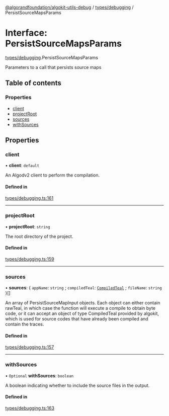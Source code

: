 [@algorandfoundation/algokit-utils-debug](../README.md) / [types/debugging](../modules/types_debugging.md) / PersistSourceMapsParams

# Interface: PersistSourceMapsParams

[types/debugging](../modules/types_debugging.md).PersistSourceMapsParams

Parameters to a call that persists source maps

## Table of contents

### Properties

- [client](types_debugging.PersistSourceMapsParams.md#client)
- [projectRoot](types_debugging.PersistSourceMapsParams.md#projectroot)
- [sources](types_debugging.PersistSourceMapsParams.md#sources)
- [withSources](types_debugging.PersistSourceMapsParams.md#withsources)

## Properties

### client

• **client**: `default`

An Algodv2 client to perform the compilation.

#### Defined in

[types/debugging.ts:161](https://github.com/algorandfoundation/algokit-utils-ts/blob/main/debug-utils/src/types/debugging.ts#L161)

---

### projectRoot

• **projectRoot**: `string`

The root directory of the project.

#### Defined in

[types/debugging.ts:159](https://github.com/algorandfoundation/algokit-utils-ts/blob/main/debug-utils/src/types/debugging.ts#L159)

---

### sources

• **sources**: \{ `appName`: `string` ; `compiledTeal`: [`CompiledTeal`](types_debugging.CompiledTeal.md) ; `fileName`: `string` }[]

An array of PersistSourceMapInput objects. Each object can either contain rawTeal, in which case the function will execute a compile to obtain byte code, or it can accept an object of type CompiledTeal provided by algokit, which is used for source codes that have already been compiled and contain the traces.

#### Defined in

[types/debugging.ts:157](https://github.com/algorandfoundation/algokit-utils-ts/blob/main/debug-utils/src/types/debugging.ts#L157)

---

### withSources

• `Optional` **withSources**: `boolean`

A boolean indicating whether to include the source files in the output.

#### Defined in

[types/debugging.ts:163](https://github.com/algorandfoundation/algokit-utils-ts/blob/main/debug-utils/src/types/debugging.ts#L163)
